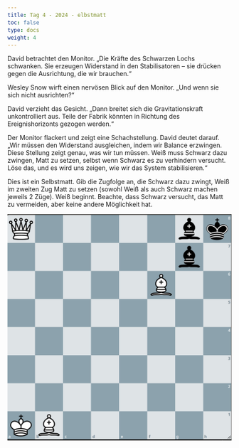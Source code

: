 ```yaml
---
title: Tag 4 - 2024 - elbstmatt
toc: false
type: docs
weight: 4
---
```


David betrachtet den Monitor. „Die Kräfte des Schwarzen Lochs schwanken. Sie erzeugen Widerstand in den Stabilisatoren – sie drücken gegen die Ausrichtung, die wir brauchen.“

Wesley Snow wirft einen nervösen Blick auf den Monitor. „Und wenn sie sich nicht ausrichten?“

David verzieht das Gesicht. „Dann breitet sich die Gravitationskraft unkontrolliert aus. Teile der Fabrik könnten in Richtung des Ereignishorizonts gezogen werden.“

Der Monitor flackert und zeigt eine Schachstellung. David deutet darauf. „Wir müssen den Widerstand ausgleichen, indem wir Balance erzwingen. Diese Stellung zeigt genau, was wir tun müssen. Weiß muss Schwarz dazu zwingen, Matt zu setzen, selbst wenn Schwarz es zu verhindern versucht. Löse das, und es wird uns zeigen, wie wir das System stabilisieren.“

Dies ist ein Selbstmatt. Gib die Zugfolge an, die Schwarz dazu zwingt, Weiß im zweiten Zug Matt zu setzen (sowohl Weiß als auch Schwarz machen jeweils 2 Züge). Weiß beginnt. Beachte, dass Schwarz versucht, das Matt zu vermeiden, aber keine andere Möglichkeit hat.


![Stellung Tag 4](/2024/day4.jpg "Q5bk/6b1/5B2/8/8/8/8/KB6 w - - 0 1")
